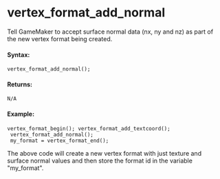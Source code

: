 # vertex_format_add_normal

Tell GameMaker to accept surface normal data (nx, ny and nz) as part of
the new vertex format being created.

#### Syntax:

``` gml
vertex_format_add_normal();
```

#### Returns:

``` gml
N/A
```

#### Example:

``` gml
vertex_format_begin(); vertex_format_add_textcoord();
 vertex_format_add_normal();
 my_format = vertex_format_end();
```

The above code will create a new vertex format with just texture and
surface normal values and then store the format id in the variable
"my_format".
